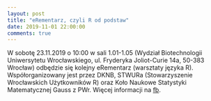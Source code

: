 ```yaml
---
layout: post
title: "eRementarz, czyli R od podstaw"
date: 2019-11-01 22:00:00
comments: true
---
```

  
W sobotę 23.11.2019 o 10:00 w sali 1.01-1.05 (Wydział Biotechnologii Uniwersytetu Wrocławskiego, ul. Fryderyka Joliot-Curie 14a, 50-383 Wrocław) odbędzie się kolejny eRementarz (warsztaty języka R). Współorganizowany jest przez DKNB, STWURa (Stowarzyszenie Wrocławskich Użytkowników R) oraz Koło Naukowe Statystyki Matematycznej Gauss z PWr. Więcej informacji na [fb](https://www.facebook.com/events/689627358212158/).

